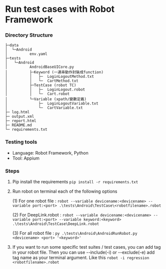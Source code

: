 # Run test cases with Robot Framework

### Directory Structure
```
├─data
│  └─Android
│          env.yaml
├─tests
│   └─Android
│          AndroidBaseUICore.py
│          ├─Keyword (一連串動作封裝成function)
│          │   ├─  LoginLogoutMethod.txt
│          │   └─  CartMethod.txt
│          ├─TestCase (robot TC)
│          │   ├─  LoginLogout.robot
│          │   └─  Cart.robot
│          └─Variable (xpath/變數定義)
│              ├─  LoginLogoutVariable.txt
│              └─  CartVariable.txt
├─ log.html
├─ output.xml
├─ report.html
├─ README.md
└─ requirements.txt
```

### Testing tools
- Language: Robot Framework, Python
- Tool: Appium

### Steps
1. Pip install the requirements
    ```pip install -r requirements.txt ```
2. Run robot on terminal each of the following options
    
    (1) For one robot file : ```robot --variable devicename:<devicename> --variable port:<port> .\tests\Android\TestCase\<robotfilename>.robot```
    
    (2) For DeepLink.robot : ```robot --variable devicename:<devicename> --variable port:<port> --variable keyword:<keyword> .\tests\Android\TestCase\DeepLink.robot```

    (3) For all robot file : ```py .\tests\Android\AndroidRunRobot.py <devicename> <port> '<keyword>'```
3. If you want to run some specific test suites / test cases, you can add tag in your robot file. Then you can use --include(-i) or --exclude(-e) add tag name as your terminal argument. Like this
    ```robot -i regression <robotfilename>.robot```